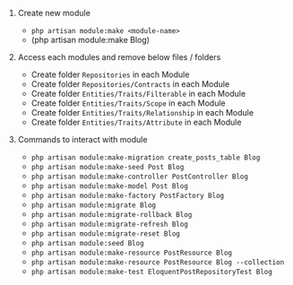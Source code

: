 1. Create new module
    - `php artisan module:make <module-name>`
    - (php artisan module:make Blog)

2. Access each modules and remove below files / folders
    - Create folder `Repositories` in each Module
    - Create folder `Repositories/Contracts` in each Module
    - Create folder `Entities/Traits/Filterable` in each Module
    - Create folder `Entities/Traits/Scope` in each Module
    - Create folder `Entities/Traits/Relationship` in each Module
    - Create folder `Entities/Traits/Attribute` in each Module

3. Commands to interact with module
    - `php artisan module:make-migration create_posts_table Blog`
    - `php artisan module:make-seed Post Blog`
    - `php artisan module:make-controller PostController Blog`
    - `php artisan module:make-model Post Blog`
    - `php artisan module:make-factory PostFactory Blog`
    - `php artisan module:migrate Blog`
    - `php artisan module:migrate-rollback Blog`
    - `php artisan module:migrate-refresh Blog`
    - `php artisan module:migrate-reset Blog`
    - `php artisan module:seed Blog`
    - `php artisan module:make-resource PostResource Blog`
    - `php artisan module:make-resource PostResource Blog --collection`
    - `php artisan module:make-test EloquentPostRepositoryTest Blog`
